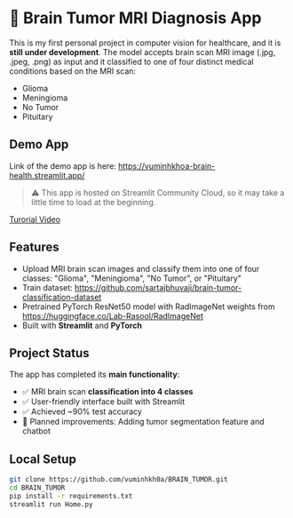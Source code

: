 # 🧠 Brain Tumor MRI Diagnosis App

This is my first personal project in computer vision for healthcare, and it is **still under development**.
The model accepts brain scan MRI image (.jpg, .jpeg, .png) as input and it classified to one of four distinct medical conditions based on the MRI scan: 
- Glioma  
- Meningioma
- No Tumor  
- Pituitary 

## Demo App

Link of the demo app is here: https://vuminhkhoa-brain-health.streamlit.app/

> ⚠️ This app is hosted on Streamlit Community Cloud, so it may take a little time to load at the beginning.

[Turorial Video](https://youtu.be/NZRNdIJdrVk)


## Features

- Upload MRI brain scan images and classify them into one of four classes: "Glioma", "Meningioma", "No Tumor", or "Pituitary"
- Train dataset: https://github.com/sartajbhuvaji/brain-tumor-classification-dataset
- Pretrained PyTorch ResNet50 model with RadImageNet weights from https://huggingface.co/Lab-Rasool/RadImageNet
- Built with **Streamlit** and **PyTorch**

## Project Status

The app has completed its **main functionality**:  
- ✅ MRI brain scan **classification into 4 classes**
- ✅ User-friendly interface built with Streamlit  
- ✅ Achieved ~90% test accuracy  
- 🚧 Planned improvements: Adding tumor segmentation feature and chatbot

## Local Setup

```bash
git clone https://github.com/vuminhkh0a/BRAIN_TUMOR.git
cd BRAIN_TUMOR
pip install -r requirements.txt
streamlit run Home.py
```
